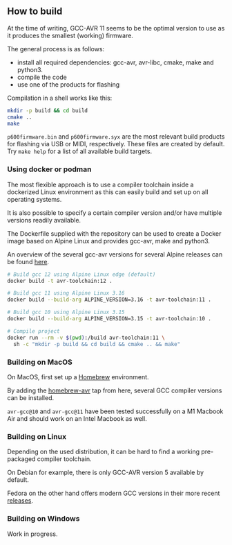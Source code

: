 ## How to build

At the time of writing, GCC-AVR 11 seems to be the optimal version to
use as it produces the smallest (working) firmware.

The general process is as follows:

* install all required dependencies: gcc-avr, avr-libc, cmake, make and python3.
* compile the code
* use one of the products for flashing

Compilation in a shell works like this:

```sh
mkdir -p build && cd build
cmake ..
make
```

`p600firmware.bin` and `p600firmware.syx` are the most relevant build
products for flashing via USB or MIDI, respectively. These files are
created by default. Try `make help` for a list of all available build
targets.

### Using docker or podman

The most flexible approach is to use a compiler toolchain inside a
dockerized Linux environment as this can easily build and set up on
all operating systems.

It is also possible to specify a certain compiler version and/or have
multiple versions readily available.

The Dockerfile supplied with the repository can be used to create a
Docker image based on Alpine Linux and provides gcc-avr, make and python3.

An overview of the several gcc-avr versions for several Alpine releases can be found [here](https://pkgs.alpinelinux.org/packages?name=gcc-avr&branch=&repo=&arch=&maintainer=).

```sh
# Build gcc 12 using Alpine Linux edge (default)
docker build -t avr-toolchain:12 .

# Build gcc 11 using Alpine Linux 3.16
docker build --build-arg ALPINE_VERSION=3.16 -t avr-toolchain:11 .

# Build gcc 10 using Alpine Linux 3.15
docker build --build-arg ALPINE_VERSION=3.15 -t avr-toolchain:10 . 

# Compile project
docker run --rm -v $(pwd):/build avr-toolchain:11 \
  sh -c "mkdir -p build && cd build && cmake .. && make"
```

### Building on MacOS

On MacOS, first set up a [Homebrew](https://brew.sh) environment. 

By adding the
[homebrew-avr](https://github.com/osx-cross/homebrew-avr/) tap from
here, several GCC compiler versions can be installed.

`avr-gcc@10` and `avr-gcc@11` have been tested successfully on a M1
Macbook Air and should work on an Intel Macbook as well.

### Building on Linux

Depending on the used distribution, it can be hard to find a working
pre-packaged compiler toolchain.

On Debian for example, there is only GCC-AVR version 5 available by
default.

Fedora on the other hand offers modern GCC versions in their more
recent [releases](https://src.fedoraproject.org/rpms/avr-gcc).

### Building on Windows

Work in progress.
